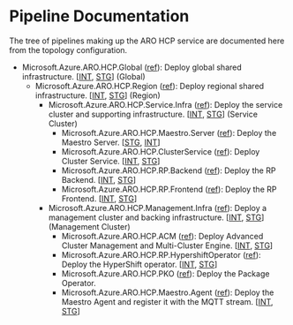 # Pipeline Documentation
The tree of pipelines making up the ARO HCP service are documented here from the topology configuration.

- Microsoft.Azure.ARO.HCP.Global ([ref](https://github.com/Azure/ARO-HCP/tree/main/dev-infrastructure/global-pipeline.yaml)): Deploy global shared infrastructure. [[INT](https://msazure.visualstudio.com/AzureRedHatOpenShift/_build?definitionId=378908), [STG](https://msazure.visualstudio.com/AzureRedHatOpenShift/_build?definitionId=409617)] (Global)
  - Microsoft.Azure.ARO.HCP.Region ([ref](https://github.com/Azure/ARO-HCP/tree/main/dev-infrastructure/region-pipeline.yaml)): Deploy regional shared infrastructure. [[INT](https://msazure.visualstudio.com/AzureRedHatOpenShift/_build?definitionId=381618), [STG](https://msazure.visualstudio.com/AzureRedHatOpenShift/_build?definitionId=410324)] (Region)
    - Microsoft.Azure.ARO.HCP.Service.Infra ([ref](https://github.com/Azure/ARO-HCP/tree/main/dev-infrastructure/svc-pipeline.yaml)): Deploy the service cluster and supporting infrastructure. [[INT](https://msazure.visualstudio.com/AzureRedHatOpenShift/_build?definitionId=367765), [STG](https://msazure.visualstudio.com/AzureRedHatOpenShift/_build?definitionId=410646)] (Service Cluster)
      - Microsoft.Azure.ARO.HCP.Maestro.Server ([ref](https://github.com/Azure/ARO-HCP/tree/main/maestro/server/pipeline.yaml)): Deploy the Maestro Server. [[STG](https://msazure.visualstudio.com/AzureRedHatOpenShift/_build?definitionId=412495), [INT](https://msazure.visualstudio.com/AzureRedHatOpenShift/_build?definitionId=382258)]
      - Microsoft.Azure.ARO.HCP.ClusterService ([ref](https://github.com/Azure/ARO-HCP/tree/main/cluster-service/pipeline.yaml)): Deploy Cluster Service. [[INT](https://msazure.visualstudio.com/AzureRedHatOpenShift/_build?definitionId=402943), [STG](https://msazure.visualstudio.com/AzureRedHatOpenShift/_build?definitionId=412487)]
      - Microsoft.Azure.ARO.HCP.RP.Backend ([ref](https://github.com/Azure/ARO-HCP/tree/main/backend/pipeline.yaml)): Deploy the RP Backend. [[INT](https://msazure.visualstudio.com/AzureRedHatOpenShift/_build?definitionId=398456), [STG](https://msazure.visualstudio.com/AzureRedHatOpenShift/_build?definitionId=412483)]
      - Microsoft.Azure.ARO.HCP.RP.Frontend ([ref](https://github.com/Azure/ARO-HCP/tree/main/frontend/pipeline.yaml)): Deploy the RP Frontend. [[INT](https://msazure.visualstudio.com/AzureRedHatOpenShift/_build?definitionId=398460), [STG](https://msazure.visualstudio.com/AzureRedHatOpenShift/_build?definitionId=412478)]
    - Microsoft.Azure.ARO.HCP.Management.Infra ([ref](https://github.com/Azure/ARO-HCP/tree/main/dev-infrastructure/mgmt-pipeline.yaml)): Deploy a management cluster and backing infrastructure. [[INT](https://msazure.visualstudio.com/AzureRedHatOpenShift/_build?definitionId=372877), [STG](https://msazure.visualstudio.com/AzureRedHatOpenShift/_build?definitionId=412495)] (Management Cluster)
      - Microsoft.Azure.ARO.HCP.ACM ([ref](https://github.com/Azure/ARO-HCP/tree/main/acm/pipeline.yaml)): Deploy Advanced Cluster Management and Multi-Cluster Engine. [[INT](https://msazure.visualstudio.com/AzureRedHatOpenShift/_build?definitionId=402939), [STG](https://msazure.visualstudio.com/AzureRedHatOpenShift/_build?definitionId=414075)]
      - Microsoft.Azure.ARO.HCP.RP.HypershiftOperator ([ref](https://github.com/Azure/ARO-HCP/tree/main/hypershiftoperator/pipeline.yaml)): Deploy the HyperShift operator. [[INT](https://msazure.visualstudio.com/AzureRedHatOpenShift/_build?definitionId=402934), [STG](https://msazure.visualstudio.com/AzureRedHatOpenShift/_build?definitionId=414071)]
      - Microsoft.Azure.ARO.HCP.PKO ([ref](https://github.com/Azure/ARO-HCP/tree/main/pko/pipeline.yaml)): Deploy the Package Operator.
      - Microsoft.Azure.ARO.HCP.Maestro.Agent ([ref](https://github.com/Azure/ARO-HCP/tree/main/maestro/agent/pipeline.yaml)): Deploy the Maestro Agent and register it with the MQTT stream. [[INT](https://msazure.visualstudio.com/AzureRedHatOpenShift/_build?definitionId=388100), [STG](https://msazure.visualstudio.com/AzureRedHatOpenShift/_build?definitionId=412491)]
